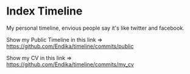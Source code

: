 # Index Timeline
My personal timeline, envious people say it's like twitter and facebook.

Show my Public Timeline in this link => https://github.com/Endika/timeline/commits/public

Show my CV in this link => https://github.com/Endika/timeline/commits/my_cv

